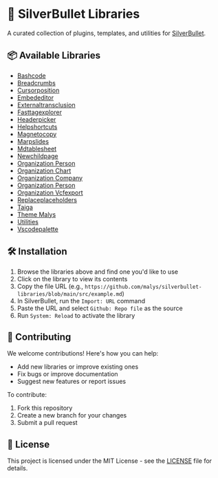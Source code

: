 # 🚀 SilverBullet Libraries

A curated collection of plugins, templates, and utilities for [SilverBullet](https://silverbullet.md/).

## 📦 Available Libraries

- [Bashcode](https://github.com/malys/silverbullet-libraries/blob/main/src/BashCode.md)
- [Breadcrumbs](https://github.com/malys/silverbullet-libraries/blob/main/src/Breadcrumbs.md)
- [Cursorposition](https://github.com/malys/silverbullet-libraries/blob/main/src/CursorPosition.md)
- [Embededitor](https://github.com/malys/silverbullet-libraries/blob/main/src/EmbedEditor.md)
- [Externaltransclusion](https://github.com/malys/silverbullet-libraries/blob/main/src/ExternalTransclusion.md)
- [Fasttagexplorer](https://github.com/malys/silverbullet-libraries/blob/main/src/FastTagExplorer.md)
- [Headerpicker](https://github.com/malys/silverbullet-libraries/blob/main/src/HeaderPicker.md)
- [Helpshortcuts](https://github.com/malys/silverbullet-libraries/blob/main/src/HelpShortcuts.md)
- [Magnetocopy](https://github.com/malys/silverbullet-libraries/blob/main/src/MagnetoCopy.md)
- [Marpslides](https://github.com/malys/silverbullet-libraries/blob/main/src/MarpSlides.md)
- [Mdtablesheet](https://github.com/malys/silverbullet-libraries/blob/main/src/MdTableSheet.md)
- [Newchildpage](https://github.com/malys/silverbullet-libraries/blob/main/src/NewChildPage.md)
- [Organization Person](https://github.com/malys/silverbullet-libraries/blob/main/src/Organization/entity/Organization-Person.md)
- [Organization Chart](https://github.com/malys/silverbullet-libraries/blob/main/src/Organization/Organization-Chart.md)
- [Organization Company](https://github.com/malys/silverbullet-libraries/blob/main/src/Organization/Organization-Company.md)
- [Organization Person](https://github.com/malys/silverbullet-libraries/blob/main/src/Organization/Organization-Person.md)
- [Organization Vcfexport](https://github.com/malys/silverbullet-libraries/blob/main/src/Organization/Organization-VCFExport.md)
- [Replaceplaceholders](https://github.com/malys/silverbullet-libraries/blob/main/src/ReplacePlaceholders.md)
- [Taiga](https://github.com/malys/silverbullet-libraries/blob/main/src/Taiga.md)
- [Theme Malys](https://github.com/malys/silverbullet-libraries/blob/main/src/Theme/theme-malys.md)
- [Utilities](https://github.com/malys/silverbullet-libraries/blob/main/src/Utilities.md)
- [Vscodepalette](https://github.com/malys/silverbullet-libraries/blob/main/src/VSCodePalette.md)

## 🛠️ Installation
1. Browse the libraries above and find one you'd like to use
2. Click on the library to view its contents
3. Copy the file URL (e.g., `https://github.com/malys/silverbullet-libraries/blob/main/src/example.md`)
4. In SilverBullet, run the `Import: URL` command
5. Paste the URL and select `Github: Repo file` as the source
6. Run `System: Reload` to activate the library

## 🤝 Contributing
We welcome contributions! Here's how you can help:
- Add new libraries or improve existing ones
- Fix bugs or improve documentation
- Suggest new features or report issues

To contribute:
1. Fork this repository
2. Create a new branch for your changes
3. Submit a pull request

## 📜 License
This project is licensed under the MIT License - see the [LICENSE](LICENSE) file for details.